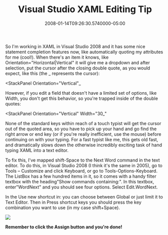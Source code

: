 ﻿---
title: Visual Studio XAML Editing Tip
date: "2008-01-14T09:26:30.5740000-05:00"
description: So I'm working in XAML in Visual Studio 2008 and it has some nice statement completion features now, like automatically quoting my attributes for me (cool!).
featuredImage: img/visual-studio-xaml-editing-tip-featured.png
---

So I'm working in XAML in Visual Studio 2008 and it has some nice statement completion features now, like automatically quoting my attributes for me (cool!). When there's an item it knows, like Orientation="Horizontal|Vertical" it will give me a dropdown and after selection, put the cursor after the closing double quote, as you would expect, like this (the _ represents the cursor):

<StackPanel Orientation="Vertical"_

However, if you edit a field that doesn't have a limited set of options, like Width, you don't get this behavior, so you're trapped inside of the double quotes:

<StackPanel Orientation="Vertical" Width="30_"

None of the standard keys within reach of a touch typist will get the cursor out of the quoted area, so you have to pick up your hand and go find the right arrow or end key (or if you're really inefficient, use the mouse) before continuing on with your typing. For a fast typist like me, this gets old fast, and dramatically slows down the otherwise incredibly exciting task of hand typing XAML into a text editor.

To fix this, I've mapped shift-Space to the Next Word command in the text editor. To do this, in Visual Studio 2008 (I think it's the same in 2005), go to Tools – Customize and click Keyboard, or go to Tools-Options-Keyboard. The ListBox has a few hundred items in it, so it comes with a handy filter textbox with the heading"Show commands containing:". In this textbox, enter"WordNext" and you should see four options. Select Edit.WordNext.

In the Use new shortcut in: you can choose between Global or just limit it to Text Editor. Then in Press shortcut keys you should press the key combination you want to use (in my case shift+Space).


![](/img/option-dialog.jpg)


**Remember to click the Assign button and you're done!**

